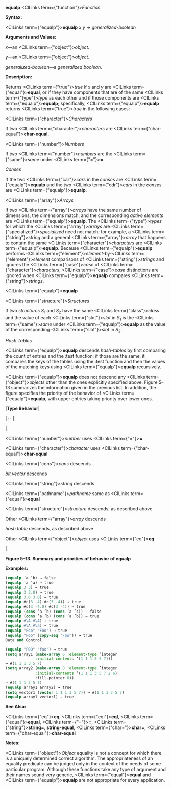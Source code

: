 **equalp** <ClLinks  term={"function"}><i>Function</i></ClLinks> 



**Syntax:** 



<ClLinks  term={"equalp"}><b>equalp</b></ClLinks> *x y → generalized-boolean* 



**Arguments and Values:** 



*x*—an <ClLinks  term={"object"}><i>object</i></ClLinks>. 



*y*—an <ClLinks  term={"object"}><i>object</i></ClLinks>. 



*generalized-boolean*—a *generalized boolean*. 



**Description:** 



Returns <ClLinks  term={"true"}><i>true</i></ClLinks> if *x* and *y* are <ClLinks  term={"equal"}><b>equal</b></ClLinks>, or if they have components that are of the same <ClLinks  term={"type"}><i>type</i></ClLinks> as each other and if those components are <ClLinks  term={"equalp"}><b>equalp</b></ClLinks>; specifically, <ClLinks  term={"equalp"}><b>equalp</b></ClLinks> returns <ClLinks  term={"true"}><i>true</i></ClLinks> in the following cases: 



<ClLinks  term={"character"}><i>Characters</i></ClLinks> 



If two <ClLinks  term={"character"}><i>characters</i></ClLinks> are <ClLinks  term={"char-equal"}><b>char-equal</b></ClLinks>. 



<ClLinks  term={"number"}><i>Numbers</i></ClLinks> 



If two <ClLinks  term={"number"}><i>numbers</i></ClLinks> are the <ClLinks  term={"same"}><i>same</i></ClLinks> under <ClLinks  term={"="}><b>=</b></ClLinks>. 



*Conses* 



If the two <ClLinks  term={"car"}><i>cars</i></ClLinks> in the *conses* are <ClLinks  term={"equalp"}><b>equalp</b></ClLinks> and the two <ClLinks  term={"cdr"}><i>cdrs</i></ClLinks> in the *conses* are <ClLinks  term={"equalp"}><b>equalp</b></ClLinks>. 



<ClLinks  term={"array"}><i>Arrays</i></ClLinks> 



If two <ClLinks  term={"array"}><i>arrays</i></ClLinks> have the same number of dimensions, the dimensions match, and the corresponding *active elements* are <ClLinks  term={"equalp"}><b>equalp</b></ClLinks>. The <ClLinks  term={"type"}><i>types</i></ClLinks> for which the <ClLinks  term={"array"}><i>arrays</i></ClLinks> are <ClLinks  term={"specialized"}><i>specialized</i></ClLinks> need not match; for example, a <ClLinks  term={"string"}><i>string</i></ClLinks> and a general <ClLinks  term={"array"}><i>array</i></ClLinks> that happens to contain the same <ClLinks  term={"character"}><i>characters</i></ClLinks> are <ClLinks  term={"equalp"}><b>equalp</b></ClLinks>. Because <ClLinks  term={"equalp"}><b>equalp</b></ClLinks> performs <ClLinks  term={"element"}><i>element</i></ClLinks>-by-<ClLinks  term={"element"}><i>element</i></ClLinks> comparisons of <ClLinks  term={"string"}><i>strings</i></ClLinks> and ignores the <ClLinks  term={"case"}><i>case</i></ClLinks> of <ClLinks  term={"character"}><i>characters</i></ClLinks>, <ClLinks  term={"case"}><i>case</i></ClLinks> distinctions are ignored when <ClLinks  term={"equalp"}><b>equalp</b></ClLinks> compares <ClLinks  term={"string"}><i>strings</i></ClLinks>. 















<ClLinks  term={"equalp"}><b>equalp</b></ClLinks> 



<ClLinks  term={"structure"}><i>Structures</i></ClLinks> 



If two *structures S*<sub>1</sub> and *S*<sub>2</sub> have the same <ClLinks  term={"class"}><i>class</i></ClLinks> and the value of each <ClLinks  term={"slot"}><i>slot</i></ClLinks> in *S*<sub>1</sub> is the <ClLinks  term={"same"}><i>same</i></ClLinks> under <ClLinks  term={"equalp"}><b>equalp</b></ClLinks> as the value of the corresponding <ClLinks  term={"slot"}><i>slot</i></ClLinks> in *S*<sub>2</sub>. 



*Hash Tables* 



<ClLinks  term={"equalp"}><b>equalp</b></ClLinks> descends *hash-tables* by first comparing the count of entries and the :test function; if those are the same, it compares the keys of the tables using the :test function and then the values of the matching keys using <ClLinks  term={"equalp"}><b>equalp</b></ClLinks> recursively. 



<ClLinks  term={"equalp"}><b>equalp</b></ClLinks> does not descend any <ClLinks  term={"object"}><i>objects</i></ClLinks> other than the ones explicitly specified above. Figure 5–13 summarizes the information given in the previous list. In addition, the figure specifies the priority of the behavior of <ClLinks  term={"equalp"}><b>equalp</b></ClLinks>, with upper entries taking priority over lower ones. 



|**Type Behavior**|

| :- |

|<p><ClLinks  term={"number"}><i>number</i></ClLinks> uses <ClLinks  term={"="}><b>=</b></ClLinks> </p><p><ClLinks  term={"character"}><i>character</i></ClLinks> uses <ClLinks  term={"char-equal"}><b>char-equal</b></ClLinks> </p><p><ClLinks  term={"cons"}><i>cons</i></ClLinks> descends </p><p>*bit vector* descends </p><p><ClLinks  term={"string"}><i>string</i></ClLinks> descends </p><p><ClLinks  term={"pathname"}><i>pathname</i></ClLinks> same as <ClLinks  term={"equal"}><b>equal</b></ClLinks> </p><p><ClLinks  term={"structure"}><i>structure</i></ClLinks> descends, as described above </p><p>Other <ClLinks  term={"array"}><i>array</i></ClLinks> descends </p><p>*hash table* descends, as described above </p><p>Other <ClLinks  term={"object"}><i>object</i></ClLinks> uses <ClLinks  term={"eq"}><b>eq</b></ClLinks></p>|





**Figure 5–13. Summary and priorities of behavior of equalp** 



**Examples:**
```lisp
(equalp ’a ’b) → false 
(equalp ’a ’a) → true 
(equalp 3 3) → true 
(equalp 3 3.0) → true 
(equalp 3.0 3.0) → true 
(equalp #c(3 -4) #c(3 -4)) → true 
(equalp #c(3 -4.0) #c(3 -4)) → true 
(equalp (cons ’a ’b) (cons ’a ’c)) → false 
(equalp (cons ’a ’b) (cons ’a ’b)) → true 
(equalp #\A #\A) → true 
(equalp #\A #\a) → true 
(equalp "Foo" "Foo") → true 
(equalp "Foo" (copy-seq "Foo")) → true 
Data and Control 

(equalp "FOO" "foo") → true 
(setq array1 (make-array 6 :element-type ’integer 
			 :initial-contents ’(1 1 1 3 5 7))) 
→ #(1 1 1 3 5 7) 
(setq array2 (make-array 8 :element-type ’integer 
			 :initial-contents ’(1 1 1 3 5 7 2 6) 
			 :fill-pointer 6)) 
→ #(1 1 1 3 5 7) 
(equalp array1 array2) → true 
(setq vector1 (vector 1 1 1 3 5 7)) → #(1 1 1 3 5 7) 
(equalp array1 vector1) → true 
```
**See Also:** 



<ClLinks  term={"eq"}><b>eq</b></ClLinks>, <ClLinks  term={"eql"}><b>eql</b></ClLinks>, <ClLinks  term={"equal"}><b>equal</b></ClLinks>, <ClLinks  term={"="}><b>=</b></ClLinks>, <ClLinks  term={"string"}><b>string=</b></ClLinks>, **string-equal**, <ClLinks  term={"char="}><b>char=</b></ClLinks>, <ClLinks  term={"char-equal"}><b>char-equal</b></ClLinks> 



**Notes:** 



<ClLinks  term={"object"}><i>Object</i></ClLinks> equality is not a concept for which there is a uniquely determined correct algorithm. The appropriateness of an equality predicate can be judged only in the context of the needs of some particular program. Although these functions take any type of argument and their names sound very generic, <ClLinks  term={"equal"}><b>equal</b></ClLinks> and <ClLinks  term={"equalp"}><b>equalp</b></ClLinks> are not appropriate for every application. 



